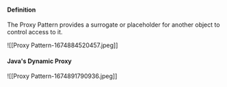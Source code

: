 #### Definition
The Proxy Pattern provides a surrogate or placeholder for another object to control access to it.

![[Proxy Pattern-1674884520457.jpeg]]

#### Java's Dynamic Proxy
![[Proxy Pattern-1674891790936.jpeg]]
